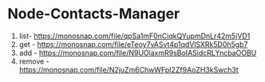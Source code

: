 # Node-Contacts-Manager

1. list- https://monosnap.com/file/qpSa1mF0nCiqkQYupmDnLr42m5jVD1
2. get - https://monosnap.com/file/eTeoy7vASvt4p1qdVlSXRk5D0h5gb7
3. add - https://monosnap.com/file/N9UOlaxmR9sBoIASidcRLYncbaOOBU
4. remove - https://monosnap.com/file/N2juZm6ChwWFpI2Zf9AoZH3kSwch3t